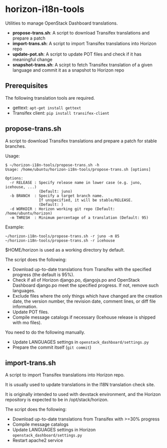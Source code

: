 horizon-i18n-tools
==================

Utilities to manage OpenStack Dashboard translations.

* **propose-trans.sh**: A script to download Transifex translations and prepare a patch
* **import-trans.sh**: A script to import Transifex translations into Horizon repo
* **update-pot.sh**: A script to update POT files and check if it has meaningful change
* **snapshot-trans.sh**: A scirpt to fetch Transifex translation of a given language
  and commit it as a snapshot to Horizon repo

Prerequisites
-------------

The following translation tools are required.

* gettext: ``apt-get install gettext``
* Transifex client: ``pip install transifex-client``

propose-trans.sh
----------------

A script to download Transifex translations and prepare a patch for
stable branches.

Usage:

    $ ~/horizon-i18n-tools/propose-trans.sh -h
    Usage: /home/ubuntu/horizon-i18n-tools/propose-trans.sh [options]
    
    Options:
      -r RELEASE : Specify release name in lower case (e.g. juno, icehouse, ...)
                   (Default: juno)
      -b BRANCH  : Specify a target branch name.
                   If unspecified, it will be stable/RELEASE.
                   (Default: )
      -d WORKDIR : Horizon working git repo (Default: /home/ubuntu/horizon)
      -m THRESH  : Minimum percentage of a translation (Default: 95)

Example:

    ~/horizon-i18n-tools/propose-trans.sh -r juno -m 85
    ~/horizon-i18n-tools/propose-trans.sh -r icehouse

$HOME/horizon is used as a working directory by default.

The script does the following:

* Download up-to-date translations from Transifex with the specified progress
  (the default is 95%).
* Check if all of Horizon django.po, djangojs.po and OpenStack Dashboard django.po
  meet the specified progress. If not, remove such languages.
* Exclude files where the only things which have changed are
  the creation date, the version number, the revision date,
  comment lines, or diff file information.
* Update POT files.
* Compile message catalogs if necessary (Icehouse release is shipped with mo files).

You need to do the following manually.

* Update LANGUAGES settings in ``openstack_dashboard/settings.py``
* Prepare the commit itself (``git commit``)

import-trans.sh
---------------

A script to import Transifex translations into Horizon repo.

It is usually used to update translations in the I18N translation check site.

It is originally intended to used with devstack environment, and
the Horizon repository is expected to be in /opt/stack/horizon.

The script does the following:

* Download up-to-date translations from Transifex with >=30% progress
* Compile message catalogs
* Update LANGUAGES settings in Horizon ``openstack_dashboard/settings.py``
* Restart apache2 service
